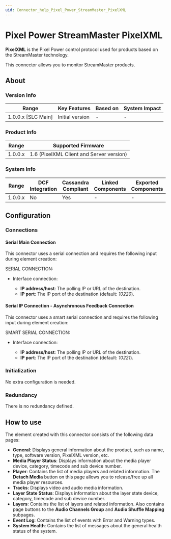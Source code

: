 ```yaml
---
uid: Connector_help_Pixel_Power_StreamMaster_PixelXML
---
```


# Pixel Power StreamMaster PixelXML

**PixelXML** is the Pixel Power control protocol used for products based on the StreamMaster technology.

This connector allows you to monitor StreamMaster products.

## About

### Version Info

| Range                | Key Features     | Based on     | System Impact     |
|----------------------|------------------|--------------|-------------------|
| 1.0.0.x [SLC Main]   | Initial version  | -            | -                 |

### Product Info

| Range     | Supported Firmware                       |
|-----------|------------------------------------------|
| 1.0.0.x   | 1.6 (PixelXML Client and Server version) |

### System Info

| Range     | DCF Integration     | Cassandra Compliant     | Linked Components     | Exported Components     |
|-----------|---------------------|-------------------------|-----------------------|-------------------------|
| 1.0.0.x   | No                  | Yes                     | -                     | -                       |

## Configuration

### Connections

#### Serial Main Connection

This connector uses a serial connection and requires the following input during element creation:

SERIAL CONNECTION:

- Interface connection:

  - **IP address/host**: The polling IP or URL of the destination.
  - **IP port**: The IP port of the destination (default: *10220*).

#### Serial IP Connection - Asynchronous Feedback Connection

This connector uses a smart serial connection and requires the following input during element creation:

SMART SERIAL CONNECTION:

- Interface connection:

  - **IP address/host**: The polling IP or URL of the destination.
  - **IP port**: The IP port of the destination (default: *10221*).

### Initialization

No extra configuration is needed.

### Redundancy

There is no redundancy defined.

## How to use

The element created with this connector consists of the following data pages:

- **General**: Displays general information about the product, such as name, type, software version, PixelXML version, etc.
- **Media Player Status**: Displays information about the media player device, category, timecode and sub device number.
- **Player**: Contains the list of media players and related information. The **Detach Media** button on this page allows you to release/free up all media player resources.
- **Tracks**: Displays video and audio media information.
- **Layer State Status**: Displays information about the layer state device, category, timecode and sub device number.
- **Layers**: Contains the list of layers and related information. Also contains page buttons to the **Audio Channels Group** and **Audio Shuffle Mapping** subpages.
- **Event Log**: Contains the list of events with Error and Warning types.
- **System Health**: Contains the list of messages about the general health status of the system.
